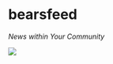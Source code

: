 # bearsfeed

_News within Your Community_

<img src="https://github.com/sdey0081/bearsfeed/blob/master/resources/ios/icon@2x.png" />